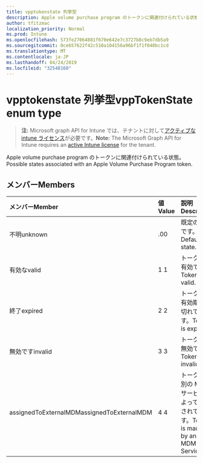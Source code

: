 ```yaml
---
title: vpptokenstate 列挙型
description: Apple volume purchase program のトークンに関連付けられている状態。
author: tfitzmac
localization_priority: Normal
ms.prod: Intune
ms.openlocfilehash: 573fe27064881f670e642e7c3727b8c9eb7db5a9
ms.sourcegitcommit: 0ce657622f42c510a104156a96bf1f1f040bc1cd
ms.translationtype: MT
ms.contentlocale: ja-JP
ms.lasthandoff: 04/24/2019
ms.locfileid: "32548160"
---
```

# <a name="vpptokenstate-enum-type"></a><span data-ttu-id="da1b9-103">vpptokenstate 列挙型</span><span class="sxs-lookup"><span data-stu-id="da1b9-103">vppTokenState enum type</span></span>

> <span data-ttu-id="da1b9-104">**注:** Microsoft graph API for Intune では、テナントに対して[アクティブな intune ライセンス](https://go.microsoft.com/fwlink/?linkid=839381)が必要です。</span><span class="sxs-lookup"><span data-stu-id="da1b9-104">**Note:** The Microsoft Graph API for Intune requires an [active Intune license](https://go.microsoft.com/fwlink/?linkid=839381) for the tenant.</span></span>

<span data-ttu-id="da1b9-105">Apple volume purchase program のトークンに関連付けられている状態。</span><span class="sxs-lookup"><span data-stu-id="da1b9-105">Possible states associated with an Apple Volume Purchase Program token.</span></span>

## <a name="members"></a><span data-ttu-id="da1b9-106">メンバー</span><span class="sxs-lookup"><span data-stu-id="da1b9-106">Members</span></span>
|<span data-ttu-id="da1b9-107">メンバー</span><span class="sxs-lookup"><span data-stu-id="da1b9-107">Member</span></span>|<span data-ttu-id="da1b9-108">値</span><span class="sxs-lookup"><span data-stu-id="da1b9-108">Value</span></span>|<span data-ttu-id="da1b9-109">説明</span><span class="sxs-lookup"><span data-stu-id="da1b9-109">Description</span></span>|
|:---|:---|:---|
|<span data-ttu-id="da1b9-110">不明</span><span class="sxs-lookup"><span data-stu-id="da1b9-110">unknown</span></span>|<span data-ttu-id="da1b9-111">.0</span><span class="sxs-lookup"><span data-stu-id="da1b9-111">0</span></span>|<span data-ttu-id="da1b9-112">既定の状態です。</span><span class="sxs-lookup"><span data-stu-id="da1b9-112">Default state.</span></span>|
|<span data-ttu-id="da1b9-113">有効な</span><span class="sxs-lookup"><span data-stu-id="da1b9-113">valid</span></span>|<span data-ttu-id="da1b9-114">1 </span><span class="sxs-lookup"><span data-stu-id="da1b9-114">1</span></span>|<span data-ttu-id="da1b9-115">トークンが有効です。</span><span class="sxs-lookup"><span data-stu-id="da1b9-115">Token is valid.</span></span>|
|<span data-ttu-id="da1b9-116">終了</span><span class="sxs-lookup"><span data-stu-id="da1b9-116">expired</span></span>|<span data-ttu-id="da1b9-117">2 </span><span class="sxs-lookup"><span data-stu-id="da1b9-117">2</span></span>|<span data-ttu-id="da1b9-118">トークンの有効期限が切れています。</span><span class="sxs-lookup"><span data-stu-id="da1b9-118">Token is expired.</span></span>|
|<span data-ttu-id="da1b9-119">無効です</span><span class="sxs-lookup"><span data-stu-id="da1b9-119">invalid</span></span>|<span data-ttu-id="da1b9-120">3 </span><span class="sxs-lookup"><span data-stu-id="da1b9-120">3</span></span>|<span data-ttu-id="da1b9-121">トークンが無効です。</span><span class="sxs-lookup"><span data-stu-id="da1b9-121">Token is invalid.</span></span>|
|<span data-ttu-id="da1b9-122">assignedToExternalMDM</span><span class="sxs-lookup"><span data-stu-id="da1b9-122">assignedToExternalMDM</span></span>|<span data-ttu-id="da1b9-123">4 </span><span class="sxs-lookup"><span data-stu-id="da1b9-123">4</span></span>|<span data-ttu-id="da1b9-124">トークンは別の MDM サービスによって管理されています。</span><span class="sxs-lookup"><span data-stu-id="da1b9-124">Token is managed by another MDM Service.</span></span>|



